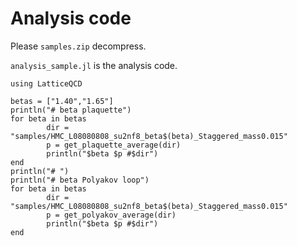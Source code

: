 # Analysis code



Please  ``samples.zip`` decompress.



``analysis_sample.jl`` is the analysis code.

```
using LatticeQCD

betas = ["1.40","1.65"]
println("# beta plaquette")
for beta in betas
        dir = "samples/HMC_L08080808_su2nf8_beta$(beta)_Staggered_mass0.015"
        p = get_plaquette_average(dir)
        println("$beta $p #$dir")
end
println("# ")
println("# beta Polyakov loop")
for beta in betas
        dir = "samples/HMC_L08080808_su2nf8_beta$(beta)_Staggered_mass0.015"
        p = get_polyakov_average(dir)
        println("$beta $p #$dir")
end
```

